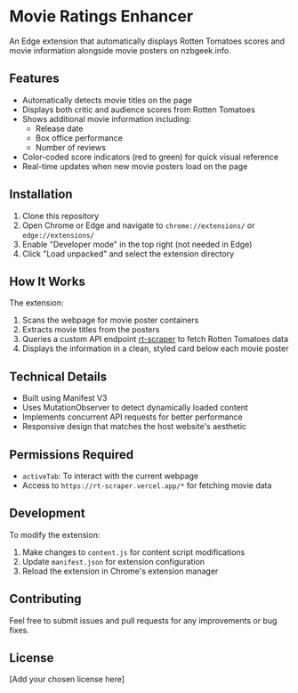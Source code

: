 # Movie Ratings Enhancer

An Edge extension that automatically displays Rotten Tomatoes scores and movie
information alongside movie posters on nzbgeek.info.

## Features

- Automatically detects movie titles on the page
- Displays both critic and audience scores from Rotten Tomatoes
- Shows additional movie information including:
  - Release date
  - Box office performance
  - Number of reviews
- Color-coded score indicators (red to green) for quick visual reference
- Real-time updates when new movie posters load on the page

## Installation

1. Clone this repository
2. Open Chrome or Edge and navigate to `chrome://extensions/` or `edge://extensions/`
3. Enable "Developer mode" in the top right (not needed in Edge)
4. Click "Load unpacked" and select the extension directory

## How It Works

The extension:

1. Scans the webpage for movie poster containers
2. Extracts movie titles from the posters
3. Queries a custom API endpoint [rt-scraper](https://github.com/agustinfitipaldi/rt-scraper) to fetch Rotten Tomatoes data
4. Displays the information in a clean, styled card below each movie poster

## Technical Details

- Built using Manifest V3
- Uses MutationObserver to detect dynamically loaded content
- Implements concurrent API requests for better performance
- Responsive design that matches the host website's aesthetic

## Permissions Required

- `activeTab`: To interact with the current webpage
- Access to `https://rt-scraper.vercel.app/*` for fetching movie data

## Development

To modify the extension:

1. Make changes to `content.js` for content script modifications
2. Update `manifest.json` for extension configuration
3. Reload the extension in Chrome's extension manager

## Contributing

Feel free to submit issues and pull requests for any improvements or bug fixes.

## License

[Add your chosen license here]
